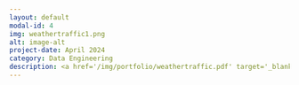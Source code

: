 ```yaml
---
layout: default
modal-id: 4
img: weathertraffic1.png
alt: image-alt
project-date: April 2024
category: Data Engineering
description: <a href='/img/portfolio/weathertraffic.pdf' target='_blank'>Weather & Traffic</a>
---
```

